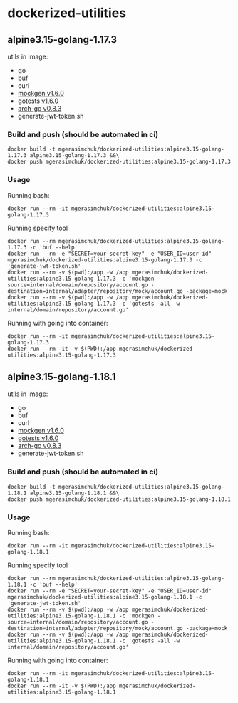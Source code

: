 # dockerized-utilities

## alpine3.15-golang-1.17.3

utils in image:
- go
- buf
- curl
- [mockgen v1.6.0](https://github.com/golang/mock)
- [gotests v1.6.0](https://github.com/cweill/gotests)
- [arch-go v0.8.3](https://github.com/fdaines/arch-go)
- generate-jwt-token.sh

### Build and push (should be automated in ci)

```
docker build -t mgerasimchuk/dockerized-utilities:alpine3.15-golang-1.17.3 alpine3.15-golang-1.17.3 &&\
docker push mgerasimchuk/dockerized-utilities:alpine3.15-golang-1.17.3
```

### Usage

Running bash:
```
docker run --rm -it mgerasimchuk/dockerized-utilities:alpine3.15-golang-1.17.3
```

Running specify tool
```
docker run --rm mgerasimchuk/dockerized-utilities:alpine3.15-golang-1.17.3 -c 'buf --help'
docker run --rm -e "SECRET=your-secret-key" -e "USER_ID=user-id" mgerasimchuk/dockerized-utilities:alpine3.15-golang-1.17.3 -c 'generate-jwt-token.sh'
docker run --rm -v $(pwd):/app -w /app mgerasimchuk/dockerized-utilities:alpine3.15-golang-1.17.3 -c 'mockgen -source=internal/domain/repository/account.go -destination=internal/adapter/repository/mock/account.go -package=mock'
docker run --rm -v $(pwd):/app -w /app mgerasimchuk/dockerized-utilities:alpine3.15-golang-1.17.3 -c 'gotests -all -w internal/domain/repository/account.go'
```

Running with going into container:
```
docker run --rm -it mgerasimchuk/dockerized-utilities:alpine3.15-golang-1.17.3
docker run --rm -it -v $(PWD):/app mgerasimchuk/dockerized-utilities:alpine3.15-golang-1.17.3
```


## alpine3.15-golang-1.18.1

utils in image:
- go
- buf
- curl
- [mockgen v1.6.0](https://github.com/golang/mock)
- [gotests v1.6.0](https://github.com/cweill/gotests)
- [arch-go v0.8.3](https://github.com/fdaines/arch-go)
- generate-jwt-token.sh

### Build and push (should be automated in ci)

```
docker build -t mgerasimchuk/dockerized-utilities:alpine3.15-golang-1.18.1 alpine3.15-golang-1.18.1 &&\
docker push mgerasimchuk/dockerized-utilities:alpine3.15-golang-1.18.1
```

### Usage

Running bash:
```
docker run --rm -it mgerasimchuk/dockerized-utilities:alpine3.15-golang-1.18.1
```

Running specify tool
```
docker run --rm mgerasimchuk/dockerized-utilities:alpine3.15-golang-1.18.1 -c 'buf --help'
docker run --rm -e "SECRET=your-secret-key" -e "USER_ID=user-id" mgerasimchuk/dockerized-utilities:alpine3.15-golang-1.18.1 -c 'generate-jwt-token.sh'
docker run --rm -v $(pwd):/app -w /app mgerasimchuk/dockerized-utilities:alpine3.15-golang-1.18.1 -c 'mockgen -source=internal/domain/repository/account.go -destination=internal/adapter/repository/mock/account.go -package=mock'
docker run --rm -v $(pwd):/app -w /app mgerasimchuk/dockerized-utilities:alpine3.15-golang-1.18.1 -c 'gotests -all -w internal/domain/repository/account.go'
```

Running with going into container:
```
docker run --rm -it mgerasimchuk/dockerized-utilities:alpine3.15-golang-1.18.1
docker run --rm -it -v $(PWD):/app mgerasimchuk/dockerized-utilities:alpine3.15-golang-1.18.1
```
